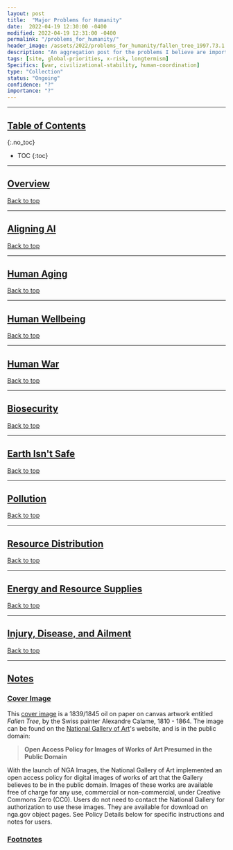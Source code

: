 ```yaml
---
layout: post
title:  "Major Problems for Humanity"
date:  2022-04-19 12:30:00 -0400
modified: 2022-04-19 12:31:00 -0400
permalink: "/problems_for_humanity/"
header_image: /assets/2022/problems_for_humanity/fallen_tree_1997.73.1.jpg
description: "An aggregation post for the problems I believe are important, and that I will hopefully help assess during my lifetime."
tags: [site, global-priorities, x-risk, longtermism]
Specifics: [war, civilizational-stability, human-coordination]
type: "Collection"
status: "Ongoing"
confidence: "?"
importance: "?"
---
```



---

## [Table of Contents](#top)
{:.no_toc}
* TOC
{:toc}

---

## [Overview](#overview)

[Back to top](#top)

---

## [Aligning AI](#aligning-ai)

[Back to top](#top)

---

## [Human Aging](#human-aging)

[Back to top](#top)

---

## [Human Wellbeing](#human-wellness)

[Back to top](#top)

---

## [Human War](#human-wars)

[Back to top](#top)

---

## [Biosecurity](#biosecurity)

[Back to top](#top)

---

## [Earth Isn't Safe](#unsafe-earth)

[Back to top](#top)

---

## [Pollution](#pollution)

[Back to top](#top)

---

## [Resource Distribution](#resource-distribution)

[Back to top](#top)

---

## [Energy and Resource Supplies](#energy-resource-supplies)

[Back to top](#top)

---

## [Injury, Disease, and Ailment](#injury-disease-ailment)

[Back to top](#top)

---

## [Notes](#notes)

### [Cover Image](#cover-image)

This [cover image][cover_photo] is a  1839/1845 oil on paper on canvas artwork entitled _Fallen Tree_, by the Swiss painter Alexandre Calame, 1810 - 1864. The image can be found on the [National Gallery of Art][gallery]'s website, and is in the public domain:
> __Open Access Policy for Images of Works of Art Presumed in the Public Domain__
>
With the launch of NGA Images, the National Gallery of Art implemented an open access policy for digital images of works of art that the Gallery believes to be in the public domain. Images of these works are available free of charge for any use, commercial or non-commercial, under Creative Commons Zero (CC0). Users do not need to contact the National Gallery for authorization to use these images. They are available for download on nga.gov object pages. See Policy Details below for specific instructions and notes for users.

### [Footnotes](#footnotes)

[cover_photo]: https://www.nga.gov/collection/art-object-page.102195.html "https://www.nga.gov/collection/art-object-page.102195.html"

[gallery]: https://www.nga.gov/collection-search-result.html?sortOrder=DEFAULT&artobj_downloadable=Image_download_available&pageNumber=1&lastFacet=artobj_downloadable "https://www.nga.gov/collection-search-result.html?sortOrder=DEFAULT&artobj_downloadable=Image_download_available&pageNumber=1&lastFacet=artobj_downloadable"

[book_durc]: https://www.gleech.org/metrics/ "https://www.gleech.org/metrics/"
